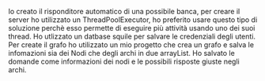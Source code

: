 Io creato il risponditore automatico di una possibile banca, per creare il
server ho utilizzato un ThreadPoolExecutor, ho preferito usare questo tipo
di soluzione perchè esso permette di eseguire più attività usando uno dei
 suoi thread.
Ho utlizzato un datbase squile per salvare le credenziali degli utenti.
Per create il grafo ho utilizzato un mio progetto che crea un grafo e
salva le infomazioni sia dei Nodi che degli archi in due arrayList.
Ho salvato le domande come informazioni dei nodi e le possibili risposte
giuste negli archi.
